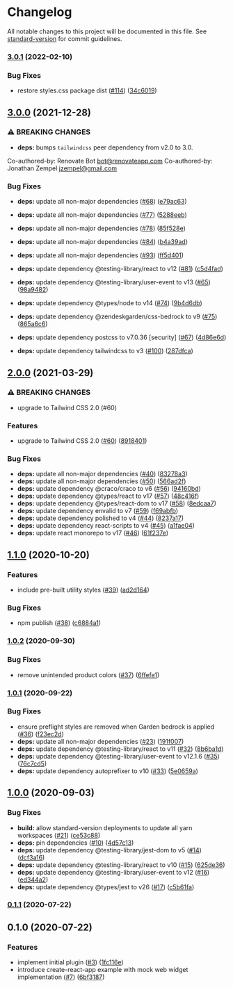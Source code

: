 # Changelog

All notable changes to this project will be documented in this file. See [standard-version](https://github.com/conventional-changelog/standard-version) for commit guidelines.

### [3.0.1](https://github.com/zendeskgarden/tailwindcss/compare/v3.0.0...v3.0.1) (2022-02-10)


### Bug Fixes

* restore styles.css package dist ([#114](https://github.com/zendeskgarden/tailwindcss/issues/114)) ([34c6019](https://github.com/zendeskgarden/tailwindcss/commit/34c60192e76ee318de7a7b08e44ce0c74c79d1f7))

## [3.0.0](https://github.com/zendeskgarden/tailwindcss/compare/v2.0.0...v3.0.0) (2021-12-28)


### ⚠ BREAKING CHANGES

* **deps:** bumps `tailwindcss` peer dependency from v2.0 to 3.0.

Co-authored-by: Renovate Bot <bot@renovateapp.com>
Co-authored-by: Jonathan Zempel <jzempel@gmail.com>

### Bug Fixes

* **deps:** update all non-major dependencies ([#68](https://github.com/zendeskgarden/tailwindcss/issues/68)) ([e79ac63](https://github.com/zendeskgarden/tailwindcss/commit/e79ac639a93badcb28fa7808569323c84c599748))
* **deps:** update all non-major dependencies ([#77](https://github.com/zendeskgarden/tailwindcss/issues/77)) ([5288eeb](https://github.com/zendeskgarden/tailwindcss/commit/5288eeb1debc3b2ebfb445b9c38d1a84d3e7a029))
* **deps:** update all non-major dependencies ([#78](https://github.com/zendeskgarden/tailwindcss/issues/78)) ([85f528e](https://github.com/zendeskgarden/tailwindcss/commit/85f528e281aaecafc2192f2a87afa0b1ac2f81d5))
* **deps:** update all non-major dependencies ([#84](https://github.com/zendeskgarden/tailwindcss/issues/84)) ([b4a39ad](https://github.com/zendeskgarden/tailwindcss/commit/b4a39ada856286d9e1188bc1817fbabf99fe02ef))
* **deps:** update all non-major dependencies ([#93](https://github.com/zendeskgarden/tailwindcss/issues/93)) ([ff5d401](https://github.com/zendeskgarden/tailwindcss/commit/ff5d40193cdf775cd63c3b9f0531fc067fe2ef36))
* **deps:** update dependency @testing-library/react to v12 ([#81](https://github.com/zendeskgarden/tailwindcss/issues/81)) ([c5d4fad](https://github.com/zendeskgarden/tailwindcss/commit/c5d4fad73c301c09e79acc26ad45c38c8810ddc3))
* **deps:** update dependency @testing-library/user-event to v13 ([#65](https://github.com/zendeskgarden/tailwindcss/issues/65)) ([98a9482](https://github.com/zendeskgarden/tailwindcss/commit/98a9482fffe787dd4afbf9e0ba8efb075e3140e2))
* **deps:** update dependency @types/node to v14 ([#74](https://github.com/zendeskgarden/tailwindcss/issues/74)) ([9b4d6db](https://github.com/zendeskgarden/tailwindcss/commit/9b4d6db8d78fb49c1b48642de949eb962709dc5a))
* **deps:** update dependency @zendeskgarden/css-bedrock to v9 ([#75](https://github.com/zendeskgarden/tailwindcss/issues/75)) ([865a6c6](https://github.com/zendeskgarden/tailwindcss/commit/865a6c68e77c615aabf990400c25f5a17ec5d0f7))
* **deps:** update dependency postcss to v7.0.36 [security] ([#67](https://github.com/zendeskgarden/tailwindcss/issues/67)) ([4d86e6d](https://github.com/zendeskgarden/tailwindcss/commit/4d86e6db4f2ad39d34c931d98b54c3fdec1e21f3))


* **deps:** update dependency tailwindcss to v3 ([#100](https://github.com/zendeskgarden/tailwindcss/issues/100)) ([287dfca](https://github.com/zendeskgarden/tailwindcss/commit/287dfcaa21c7a7a8e012cc41817681dbf5467887))

## [2.0.0](https://github.com/zendeskgarden/tailwindcss/compare/v1.1.0...v2.0.0) (2021-03-29)


### ⚠ BREAKING CHANGES

* upgrade to Tailwind CSS 2.0 (#60)

### Features

* upgrade to Tailwind CSS 2.0 ([#60](https://github.com/zendeskgarden/tailwindcss/issues/60)) ([8918401](https://github.com/zendeskgarden/tailwindcss/commit/8918401140ba1ba0e811d70d42bc4bc83f16efbd))


### Bug Fixes

* **deps:** update all non-major dependencies ([#40](https://github.com/zendeskgarden/tailwindcss/issues/40)) ([83278a3](https://github.com/zendeskgarden/tailwindcss/commit/83278a310acfa4607c608c46d693fc42351f789c))
* **deps:** update all non-major dependencies ([#50](https://github.com/zendeskgarden/tailwindcss/issues/50)) ([566ad2f](https://github.com/zendeskgarden/tailwindcss/commit/566ad2ff3ac27366e4369fd3097e37719c22b38f))
* **deps:** update dependency @craco/craco to v6 ([#56](https://github.com/zendeskgarden/tailwindcss/issues/56)) ([94160bd](https://github.com/zendeskgarden/tailwindcss/commit/94160bde519bc144502ed5a4f930bccc93bdffe5))
* **deps:** update dependency @types/react to v17 ([#57](https://github.com/zendeskgarden/tailwindcss/issues/57)) ([48c416f](https://github.com/zendeskgarden/tailwindcss/commit/48c416f6542e6ce96f2d275bd62e8eefac584664))
* **deps:** update dependency @types/react-dom to v17 ([#58](https://github.com/zendeskgarden/tailwindcss/issues/58)) ([8edcaa7](https://github.com/zendeskgarden/tailwindcss/commit/8edcaa7587b61161b990606a72ee0a4665b2a7b2))
* **deps:** update dependency envalid to v7 ([#59](https://github.com/zendeskgarden/tailwindcss/issues/59)) ([f69abfb](https://github.com/zendeskgarden/tailwindcss/commit/f69abfb1c71a7d75125fc9294c71275c5b2a4c2a))
* **deps:** update dependency polished to v4 ([#44](https://github.com/zendeskgarden/tailwindcss/issues/44)) ([8237a17](https://github.com/zendeskgarden/tailwindcss/commit/8237a17b190ce1c36fd30b08a9755f8096746b8a))
* **deps:** update dependency react-scripts to v4 ([#45](https://github.com/zendeskgarden/tailwindcss/issues/45)) ([a1fae04](https://github.com/zendeskgarden/tailwindcss/commit/a1fae04869062335144b8cf5209ff224e6e3949f))
* **deps:** update react monorepo to v17 ([#46](https://github.com/zendeskgarden/tailwindcss/issues/46)) ([61f237e](https://github.com/zendeskgarden/tailwindcss/commit/61f237e0311bfe2adc8323cb5ec94e7102812dc7))

## [1.1.0](https://github.com/zendeskgarden/tailwindcss/compare/v1.0.2...v1.1.0) (2020-10-20)


### Features

* include pre-built utility styles ([#39](https://github.com/zendeskgarden/tailwindcss/issues/39)) ([ad2d164](https://github.com/zendeskgarden/tailwindcss/commit/ad2d164678aa8ebbc2ba25c85d76271bbb88e8e8))


### Bug Fixes

* npm publish ([#38](https://github.com/zendeskgarden/tailwindcss/issues/38)) ([c6884a1](https://github.com/zendeskgarden/tailwindcss/commit/c6884a1037eb40be1feafbc7aab178b1e7365f56))

### [1.0.2](https://github.com/zendeskgarden/tailwindcss/compare/v1.0.1...v1.0.2) (2020-09-30)


### Bug Fixes

* remove unintended product colors ([#37](https://github.com/zendeskgarden/tailwindcss/issues/37)) ([6ffefe1](https://github.com/zendeskgarden/tailwindcss/commit/6ffefe10453eea9455c94901a1b969c5dd385a6a))

### [1.0.1](https://github.com/zendeskgarden/tailwindcss/compare/v1.0.0...v1.0.1) (2020-09-22)


### Bug Fixes

* ensure preflight styles are removed when Garden bedrock is applied ([#36](https://github.com/zendeskgarden/tailwindcss/issues/36)) ([f23ec2d](https://github.com/zendeskgarden/tailwindcss/commit/f23ec2d17d5e950570522096e5dcce01e350ff95))
* **deps:** update all non-major dependencies ([#23](https://github.com/zendeskgarden/tailwindcss/issues/23)) ([191f007](https://github.com/zendeskgarden/tailwindcss/commit/191f007cbb735bdd27900b5dc2bdbd0181662ba8))
* **deps:** update dependency @testing-library/react to v11 ([#32](https://github.com/zendeskgarden/tailwindcss/issues/32)) ([8b6ba1d](https://github.com/zendeskgarden/tailwindcss/commit/8b6ba1d159bb79c39308cc91bde939762677c9ba))
* **deps:** update dependency @testing-library/user-event to v12.1.6 ([#35](https://github.com/zendeskgarden/tailwindcss/issues/35)) ([76c7cd5](https://github.com/zendeskgarden/tailwindcss/commit/76c7cd5e93716373de44809bf82592f664605c3b))
* **deps:** update dependency autoprefixer to v10 ([#33](https://github.com/zendeskgarden/tailwindcss/issues/33)) ([5e0659a](https://github.com/zendeskgarden/tailwindcss/commit/5e0659a4b56e017ea8419ea004fd5b6c84d2713e))

## [1.0.0](https://github.com/zendeskgarden/tailwindcss/compare/v0.1.1...v1.0.0) (2020-09-03)


### Bug Fixes

* **build:** allow standard-version deployments to update all yarn workspaces ([#21](https://github.com/zendeskgarden/tailwindcss/issues/21)) ([ce53c88](https://github.com/zendeskgarden/tailwindcss/commit/ce53c88f26b3bcd822323d5b685e4eca9395f4ea))
* **deps:** pin dependencies ([#10](https://github.com/zendeskgarden/tailwindcss/issues/10)) ([4d57c13](https://github.com/zendeskgarden/tailwindcss/commit/4d57c136e191e6c1ec8a09ac1d613a3240f05422))
* **deps:** update dependency @testing-library/jest-dom to v5 ([#14](https://github.com/zendeskgarden/tailwindcss/issues/14)) ([dcf3a16](https://github.com/zendeskgarden/tailwindcss/commit/dcf3a167b2940c40aecd6f26906e3c86923513ca))
* **deps:** update dependency @testing-library/react to v10 ([#15](https://github.com/zendeskgarden/tailwindcss/issues/15)) ([625de36](https://github.com/zendeskgarden/tailwindcss/commit/625de3628f07c256db79e43690b31df6e582719d))
* **deps:** update dependency @testing-library/user-event to v12 ([#16](https://github.com/zendeskgarden/tailwindcss/issues/16)) ([ed344a2](https://github.com/zendeskgarden/tailwindcss/commit/ed344a2cf0a241421fa0e71a2244105d88d8f37f))
* **deps:** update dependency @types/jest to v26 ([#17](https://github.com/zendeskgarden/tailwindcss/issues/17)) ([c5b61fa](https://github.com/zendeskgarden/tailwindcss/commit/c5b61fa36ca943baaae48c18eaa11d1342bf07ff))

### [0.1.1](https://github.com/zendeskgarden/tailwindcss/compare/v0.1.0...v0.1.1) (2020-07-22)

## 0.1.0 (2020-07-22)


### Features

* implement initial plugin ([#3](https://github.com/zendeskgarden/tailwindcss/issues/3)) ([1fc116e](https://github.com/zendeskgarden/tailwindcss/commit/1fc116e8a7533e2bc31a7f3afd7adf6126ea18c1))
* introduce create-react-app example with mock web widget implementation ([#7](https://github.com/zendeskgarden/tailwindcss/issues/7)) ([6bf3187](https://github.com/zendeskgarden/tailwindcss/commit/6bf3187649cd2246b6dcc257856175e291bea204))
